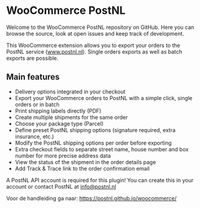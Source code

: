 # WooCommerce PostNL
Welcome to the WooCommerce PostNL repository on GitHub. Here you can browse the source, look at open issues and keep track of development.

This WooCommerce extension allows you to export your orders to the PostNL service (www.postnl.nl). Single orders exports as well as batch exports are possible.

## Main features
- Delivery options integrated in your checkout
- Export your WooCommerce orders to PostNL with a simple click, single orders or in batch
- Print shipping labels directly (PDF)
- Create multiple shipments for the same order
- Choose your package type (Parcel)
- Define preset PostNL shipping options (signature required, extra insurance, etc.)
- Modify the PostNL shipping options per order before exporting
- Extra checkout fields to separate street name, house number and box number for more precise address data
- View the status of the shipment in the order details page
- Add Track & Trace link to the order confirmation email

A PostNL API account is required for this plugin! You can create this in your account or contact PostNL at info@postnl.nl

Voor de handleiding ga naar: https://postnl.github.io/woocommerce/
